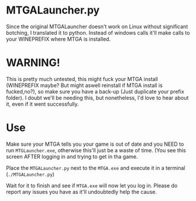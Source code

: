 # MTGALauncher.py
Since the original MTGALauncher doesn't work on Linux without significant botching, I translated it to python. Instead of windows calls it'll make calls to your WINEPREFIX where MTGA is installed.

# WARNING!
This is pretty much untested, this might fuck your MTGA install (WINEPREFIX maybe? But might aswell reinstall if MTGA install is fucked,no?), so make sure you have a back-up (Just duplicate your prefix folder). I doubt we'll be needing this, but nonetheless, I'd love to hear about it, even if it went successfully.

# Use
Make sure your MTGA tells you your game is out of date and you NEED to run `MTGLauncher.exe`, otherwise this'll just be a waste of time. (You see this screen AFTER logging in and trying to get in tha game.

Place the `MTGALauncher.py` next to the `MTGA.exe` and execute it in a terminal (`./MTGALauncher.py`)

Wait for it to finish and see if `MTGA.exe` will now let you log in. Please do report any issues you have as it'll undoubtedly help the cause.

